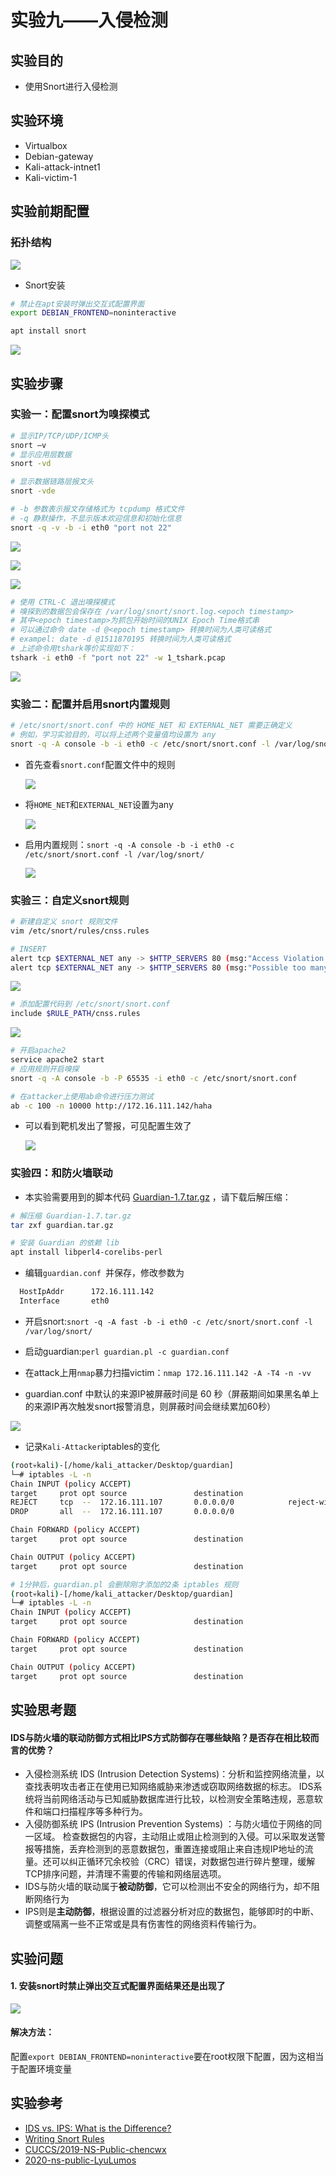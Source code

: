 # 实验九——入侵检测

## 实验目的

- 使用Snort进行入侵检测

## 实验环境

- Virtualbox
- Debian-gateway
- Kali-attack-intnet1
- Kali-victim-1

## 实验前期配置

### 拓扑结构

![](img/network_topology.PNG)

- Snort安装

```bash
# 禁止在apt安装时弹出交互式配置界面
export DEBIAN_FRONTEND=noninteractive

apt install snort
```

![](img/install_snort.PNG)

## 实验步骤

### 实验一：配置snort为嗅探模式

```bash
# 显示IP/TCP/UDP/ICMP头
snort –v
# 显示应用层数据
snort -vd

# 显示数据链路层报文头
snort -vde

# -b 参数表示报文存储格式为 tcpdump 格式文件
# -q 静默操作，不显示版本欢迎信息和初始化信息
snort -q -v -b -i eth0 "port not 22"
```

![](img/snort-v.PNG)

![](img/snort-vd.PNG)

![](img/snort-vde.PNG)

```bash
# 使用 CTRL-C 退出嗅探模式
# 嗅探到的数据包会保存在 /var/log/snort/snort.log.<epoch timestamp>
# 其中<epoch timestamp>为抓包开始时间的UNIX Epoch Time格式串
# 可以通过命令 date -d @<epoch timestamp> 转换时间为人类可读格式
# exampel: date -d @1511870195 转换时间为人类可读格式
# 上述命令用tshark等价实现如下：
tshark -i eth0 -f "port not 22" -w 1_tshark.pcap
```

![](img/snort-package.PNG)

### 实验二：配置并启用snort内置规则

```bash
# /etc/snort/snort.conf 中的 HOME_NET 和 EXTERNAL_NET 需要正确定义
# 例如，学习实验目的，可以将上述两个变量值均设置为 any
snort -q -A console -b -i eth0 -c /etc/snort/snort.conf -l /var/log/snort/
```

- 首先查看`snort.conf`配置文件中的规则

  ![](img/snort-conf.PNG)

- 将`HOME_NET`和`EXTERNAL_NET`设置为any

  ![](img/change-snort-conf.PNG)

- 启用内置规则：`snort -q -A console -b -i eth0 -c /etc/snort/snort.conf -l /var/log/snort/`

  ![](img/snort-conf-configure.PNG)


### 实验三：自定义snort规则

```bash
# 新建自定义 snort 规则文件
vim /etc/snort/rules/cnss.rules

# INSERT
alert tcp $EXTERNAL_NET any -> $HTTP_SERVERS 80 (msg:"Access Violation has been detected on /etc/passwd ";flags: A+; content:"/etc/passwd"; nocase;sid:1000001; rev:1;)
alert tcp $EXTERNAL_NET any -> $HTTP_SERVERS 80 (msg:"Possible too many connections toward my http server"; threshold:type threshold, track by_src, count 100, seconds 2; classtype:attempted-dos; sid:1000002; rev:1;)
```

![](img/cnss-rules.PNG)

```bash
# 添加配置代码到 /etc/snort/snort.conf
include $RULE_PATH/cnss.rules
```

![](img/add-cnss-rules.PNG)

```bash
# 开启apache2
service apache2 start
# 应用规则开启嗅探
snort -q -A console -b -P 65535 -i eth0 -c /etc/snort/snort.conf

# 在attacker上使用ab命令进行压力测试
ab -c 100 -n 10000 http://172.16.111.142/haha
```

- 可以看到靶机发出了警报，可见配置生效了

  ![](img/wp-attack.PNG)

### 实验四：和防火墙联动

- 本实验需要用到的脚本代码 [Guardian-1.7.tar.gz](https://gitee.com/cloud_and_mist/ns-public-lyu-lumos/blob/ch0x09/ch0x09/attach/guardian.tar.gz) ，请下载后解压缩：

```bash
# 解压缩 Guardian-1.7.tar.gz
tar zxf guardian.tar.gz

# 安装 Guardian 的依赖 lib
apt install libperl4-corelibs-perl
```

- 编辑`guardian.conf `并保存，修改参数为

```bash
  HostIpAddr      172.16.111.142
  Interface       eth0
```

- 开启snort:`snort -q -A fast -b -i eth0 -c /etc/snort/snort.conf -l /var/log/snort/`

- 启动guardian:`perl guardian.pl -c guardian.conf`

- 在attack上用`nmap`暴力扫描victim：`nmap 172.16.111.142 -A -T4 -n -vv`

- guardian.conf 中默认的来源IP被屏蔽时间是 60 秒（屏蔽期间如果黑名单上的来源IP再次触发snort报警消息，则屏蔽时间会继续累加60秒）

![](img/guardian.PNG)

- 记录`Kali-Attacker`iptables的变化

```bash
(root💀kali)-[/home/kali_attacker/Desktop/guardian]
└─# iptables -L -n
Chain INPUT (policy ACCEPT)
target     prot opt source               destination
REJECT     tcp  --  172.16.111.107       0.0.0.0/0            reject-with tcp-reset
DROP       all  --  172.16.111.107       0.0.0.0/0

Chain FORWARD (policy ACCEPT)
target     prot opt source               destination

Chain OUTPUT (policy ACCEPT)
target     prot opt source               destination

# 1分钟后，guardian.pl 会删除刚才添加的2条 iptables 规则
(root💀kali)-[/home/kali_attacker/Desktop/guardian]
└─# iptables -L -n
Chain INPUT (policy ACCEPT)
target     prot opt source               destination

Chain FORWARD (policy ACCEPT)
target     prot opt source               destination

Chain OUTPUT (policy ACCEPT)
target     prot opt source               destination
```

## 实验思考题

#### IDS与防火墙的联动防御方式相比IPS方式防御存在哪些缺陷？是否存在相比较而言的优势？

- 入侵检测系统 IDS (Intrusion Detection Systems)：分析和监控网络流量，以查找表明攻击者正在使用已知网络威胁来渗透或窃取网络数据的标志。 IDS系统将当前网络活动与已知威胁数据库进行比较，以检测安全策略违规，恶意软件和端口扫描程序等多种行为。
- 入侵防御系统 IPS (Intrusion Prevention Systems) ：与防火墙位于网络的同一区域。 检查数据包的内容，主动阻止或阻止检测到的入侵。可以采取发送警报等措施，丢弃检测到的恶意数据包，重置连接或阻止来自违规IP地址的流量。还可以纠正循环冗余校验（CRC）错误，对数据包进行碎片整理，缓解TCP排序问题，并清理不需要的传输和网络层选项。
- IDS与防火墙的联动属于**被动防御**，它可以检测出不安全的网络行为，却不阻断网络行为
- IPS则是**主动防御**，根据设置的过滤器分析对应的数据包，能够即时的中断、调整或隔离一些不正常或是具有伤害性的网络资料传输行为。

## 实验问题

#### 1. 安装snort时禁止弹出交互式配置界面结果还是出现了

![](img/error1.png)

#### 解决方法：

配置`export DEBIAN_FRONTEND=noninteractive`要在root权限下配置，因为这相当于配置环境变量

## 实验参考

- [IDS vs. IPS: What is the Difference?](https://www.varonis.com/blog/ids-vs-ips/)
- [Writing Snort Rules](http://manual-snort-org.s3-website-us-east-1.amazonaws.com/node27.html)
- [CUCCS/2019-NS-Public-chencwx](https://github.com/CUCCS/2019-NS-Public-chencwx/blob/ns_chap0x09/ns_chapter9/入侵检测.md)
- [2020-ns-public-LyuLumos](https://github.com/CUCCS/2020-ns-public-LyuLumos)

